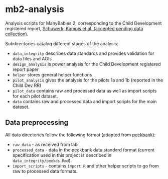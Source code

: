 # mb2-analysis

Analysis scripts for ManyBabies 2, corresponding to the Child Development registered report, [Schuwerk, Kampis et al. (accepted pending data collection)](https://psyarxiv.com/x4jbm/). 

Subdirectories catalog different stages of the analysis:

* `data_integrity` describes data standards and provides validation for data files and AOIs
* `design_analysis` is power analysis for the Child Development registered report paper
* `helper` stores general helper functions
* `pilot_analysis` gives the analysis for the pilots 1a and 1b (reported in the Child Dev RR)
* `pilot_data` contains raw and processed data as well as import scripts for each pilot dataset.
* `data` contains raw and processed data and import scripts for the main dataset.

## Data preprocessing

All data directories follow the following format (adapted from [peekbank](http://peekbank.stanford.edu)):

* `raw_data` - as received from lab
* `processed_data` - data in the peekbank data standard format (current specification used in this project is described in `data_integrity/peekds.Rmd`). 
* `import_scripts` - contains `import.R` and other helper scripts to go from raw to processed data formats. 
